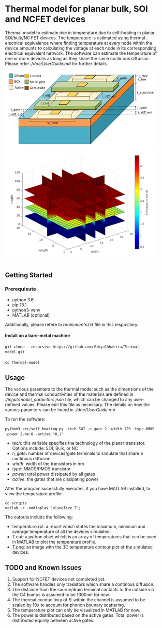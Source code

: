 # Thermal model for planar bulk, SOI and NCFET devices
Thermal model to estimate rise in temperature due to self-heating in planar SOI/bulk/NC FET devices. The temperature is estimated using thermal-electrical equivalence where finding temperature at every node within the device amounts to calculating the voltage at each node in its corresponding electrical equivalent network. The software can estimate the temperature of one or more devices as long as they share the same continous diffusion. Please refer *./doc/UserGuide.md* for further details.

![Planar SOI device](./doc/PlanarSOI.png) ![Thermal profile](./doc/temperature_profile.png)

## Getting Started

### Prerequisute
- python 3.6
- pip 18.1
- python3-venv
- MATLAB (optional)

Additionally, please refere to *reuirements.txt* file in this respository.


#### Install on a bare-metal machine
`git clone --recursive https://github.com/VidyaChhabria/Thermal-model.git`

####

```
cd Thermal-model
```

## Usage

The various paramters to the thermal model such as the dimensions of the device and thermal conductivities of the materials are defined in *./input/model_paramters.json* file, which can be changed to any user-defined values. Please edit this file as necessary. The details on how the various paramters can be found in *./doc/UserGuide.md*

To run the software:

`python3 src/self_heating.py -tech SOI -n_gate 2 -width 120 -type NMOS -power 2.4e-6 -active "0,1"`


- *tech*: this variable specifies the technology of the planar transistor. Options include: SOI, Bulk, or  NC
- *n_gate*: number of devices/gate terminals to simulate that share a continous diffusion
- *width*: width of the transistors in nm
- *type*: NMOS/PMOS transistor
- *power*: total power dissipated by all gates
- *active*: the gates that are dissipating power

 After the program sucessfully executes, if you have MATLAB installed, to view the temperature profile:

```
cd scripts
matlab -r -nodisplay 'visualize_T';
```


The outputs include the following: 
 - temperature.rpt: a report which states the maximum, minimum and average
   temperature of all the devices simulated.
 - T.out: a python objet which is an array of temperatures that can be used in
   MATLAB to plot the temperature profile.
 - T.png: an image with the 3D temperature contour plot of the simulated
   devices.

## TODO and Known Issues

1) Support for NCFET devices not completed yet.
2) The software handles only trasistors which share a continous diffusion.
3) The distance from the source/drain terminal contacts to the outside via the C4 bumps is assumed to be 1000nm for now. 
4) The thermal conducitivty of Si within the channel is assumed to be scaled by 10x to account for phonon bounary scattering. 
5) The temperature plot can only be visualized in MATLAB for now.
6) The power is distributed based on the active gates. Total power is distributed equally between active gates. 
